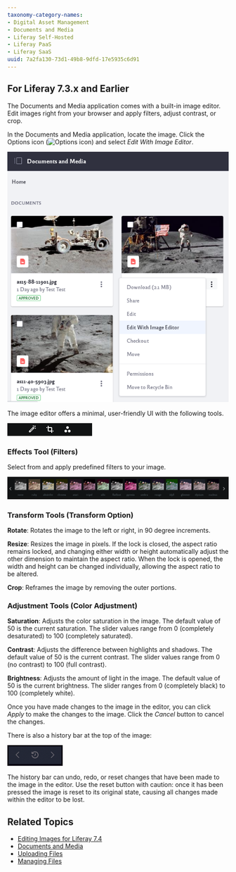 ```yaml
---
taxonomy-category-names:
- Digital Asset Management
- Documents and Media
- Liferay Self-Hosted
- Liferay PaaS
- Liferay SaaS
uuid: 7a2fa130-73d1-49b8-9dfd-17e5935c6d91
---
```


## For Liferay 7.3.x and Earlier

The Documents and Media application comes with a built-in image editor. Edit images right from your browser and apply filters, adjust contrast, or crop.

In the Documents and Media application, locate the image. Click the Options icon (![Options icon](../../../../images/icon-options.png)) and select *Edit With Image Editor*.

![The Options icon contains functions for sharing, editing, checking out, or changing permissions for images.](editing-images-for-liferay-73-and-earlier-versions/images/01.png)

The image editor offers a minimal, user-friendly UI with the following tools.

![There are different editing tools below the image.](editing-images-for-liferay-73-and-earlier-versions/images/02.png)

### Effects Tool (Filters)

Select from and apply predefined filters to your image.

![The Effects tool brings up predefined filters you can apply to your image.](editing-images-for-liferay-73-and-earlier-versions/images/03.png)

### Transform Tools (Transform Option)

**Rotate**: Rotates the image to the left or right, in 90 degree increments.

**Resize**: Resizes the image in pixels. If the lock is closed, the aspect ratio remains locked, and changing either width or height automatically adjust the other dimension to maintain the aspect ratio. When the lock is opened, the width and height can be changed individually, allowing the aspect ratio to be altered.

**Crop**: Reframes the image by removing the outer portions.

### Adjustment Tools (Color Adjustment)

**Saturation**: Adjusts the color saturation in the image. The default value of 50 is the current saturation. The slider values range from 0 (completely desaturated) to 100 (completely saturated).

**Contrast**: Adjusts the difference between highlights and shadows. The default value of 50 is the current contrast. The slider values range from 0 (no contrast) to 100 (full contrast).

**Brightness**: Adjusts the amount of light in the image. The default value of 50 is the current brightness. The slider ranges from 0 (completely black) to 100 (completely white).

Once you have made changes to the image in the editor, you can click *Apply* to make the changes to the image. Click the *Cancel* button to cancel the changes.

There is also a history bar at the top of the image:

![The history bar at the top of your image can be used to undo or redo changes.](editing-images-for-liferay-73-and-earlier-versions/images/04.png)

The history bar can undo, redo, or reset changes that have been made to the image in the editor. Use the reset button with caution: once it has been pressed the image is reset to its original state, causing all changes made within the editor to be lost.

## Related Topics

- [Editing Images for Liferay 7.4](../editing-images.md)
- [Documents and Media](../../documents-and-media.md)
- [Uploading Files](./uploading-files.md)
- [Managing Files](./managing-files.md)
